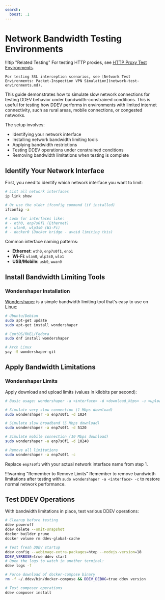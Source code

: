 ```yaml
---
search:
  boost: .1
---
```


# Network Bandwidth Testing Environments

!!!tip "Related Testing"
    For testing HTTP proxies, see [HTTP Proxy Test Environments](http-proxy-test-environments.md).

    For testing SSL interception scenarios, see [Network Test Environments: Packet-Inspection VPN Simulation](network-test-environments.md).

This guide demonstrates how to simulate slow network connections for testing DDEV behavior under bandwidth-constrained conditions.
This is useful for testing how DDEV performs in environments with limited internet connectivity, such as rural areas, mobile connections, or congested networks.

The setup involves:

- Identifying your network interface
- Installing network bandwidth limiting tools
- Applying bandwidth restrictions
- Testing DDEV operations under constrained conditions
- Removing bandwidth limitations when testing is complete

## Identify Your Network Interface

First, you need to identify which network interface you want to limit:

```bash
# List all network interfaces
ip link show

# Or use the older ifconfig command (if installed)
ifconfig -a

# Look for interfaces like:
# - eth0, enp7s0f1 (Ethernet)
# - wlan0, wlp3s0 (Wi-Fi)
# - docker0 (Docker bridge - avoid limiting this)
```

Common interface naming patterns:

- **Ethernet**: `eth0`, `enp7s0f1`, `eno1`
- **Wi-Fi**: `wlan0`, `wlp3s0`, `wlo1`
- **USB/Mobile**: `usb0`, `wwan0`

## Install Bandwidth Limiting Tools

### Wondershaper Installation

[Wondershaper](https://github.com/magnific0/wondershaper) is a simple bandwidth limiting tool that's easy to use on Linux:

```bash
# Ubuntu/Debian
sudo apt-get update
sudo apt-get install wondershaper

# CentOS/RHEL/Fedora
sudo dnf install wondershaper

# Arch Linux
yay -S wondershaper-git
```

## Apply Bandwidth Limitations

### Wondershaper Limits

Apply download and upload limits (values in kilobits per second):

```bash
# Basic usage: wondershaper -a <interface> -d <download_kbps> -u <upload_kbps>

# Simulate very slow connection (1 Mbps download)
sudo wondershaper -a enp7s0f1 -d 1024

# Simulate slow broadband (5 Mbps download)
sudo wondershaper -a enp7s0f1 -d 5120

# Simulate mobile connection (10 Mbps download)
sudo wondershaper -a enp7s0f1 -d 10240

# Remove all limitations
sudo wondershaper -a enp7s0f1 -c
```

Replace `enp7s0f1` with your actual network interface name from step 1.

!!!warning "Remember to Remove Limits"
    Remember to remove bandwidth limitations after testing with `sudo wondershaper -a <interface> -c` to restore normal network performance.

## Test DDEV Operations

With bandwidth limitations in place, test various DDEV operations:

```bash
# Cleanup before testing
ddev poweroff
ddev delete --omit-snapshot
docker builder prune
docker volume rm ddev-global-cache

# Test fresh DDEV startup
ddev config --webimage-extra-packages=htop --nodejs-version=18
DDEV_VERBOSE=true ddev start
# Open the logs to watch in another terminal:
ddev logs -f

# Force download of docker-compose binary
rm -f ~/.ddev/bin/docker-compose && DDEV_DEBUG=true ddev version

# Test composer operations
ddev composer install
```
